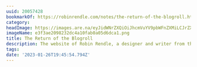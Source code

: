 ```yaml
---
uuid: 20057428
bookmarkOf: https://robinrendle.com/notes/the-return-of-the-blogroll.html
category: 
headImage: https://images.are.na/eyJidWNrZXQiOiJhcmVuYV9pbWFnZXMiLCJrZXkiOiIyMDA1NzQyOC9vcmlnaW5hbF9lM2YzYWUyMDk4MjMyZGM0YTEwZmFiMGEwNWQ2ZGNhMS5wbmciLCJlZGl0cyI6eyJyZXNpemUiOnsid2lkdGgiOjEyMDAsImhlaWdodCI6MTIwMCwiZml0IjoiaW5zaWRlIiwid2l0aG91dEVubGFyZ2VtZW50Ijp0cnVlfSwid2VicCI6eyJxdWFsaXR5Ijo5MH0sImpwZWciOnsicXVhbGl0eSI6OTB9LCJyb3RhdGUiOm51bGx9fQ==?bc=0
imageName: e3f3ae2098232dc4a10fab0a05d6dca1.png
title: The Return of the Blogroll
description: The website of Robin Rendle, a designer and writer from the UK.
tags: 
date: '2023-01-26T19:45:54.794Z'
---
```

